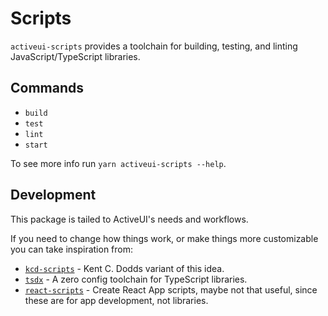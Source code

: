 # Scripts

`activeui-scripts` provides a toolchain for building, testing, and linting JavaScript/TypeScript libraries.

## Commands

- `build`
- `test`
- `lint`
- `start`

To see more info run `yarn activeui-scripts --help`.

## Development

This package is tailed to ActiveUI's needs and workflows.

If you need to change how things work, or make things more customizable you can take inspiration from:

- [`kcd-scripts`](https://github.com/kentcdodds/kcd-scripts) - Kent C. Dodds variant of this idea.
- [`tsdx`](https://github.com/jaredpalmer/tsdx) - A zero config toolchain for TypeScript libraries.
- [`react-scripts`](https://github.com/facebook/create-react-app/tree/master/packages/react-scripts) - Create React App scripts, maybe not that useful, since these are for app development, not libraries.
